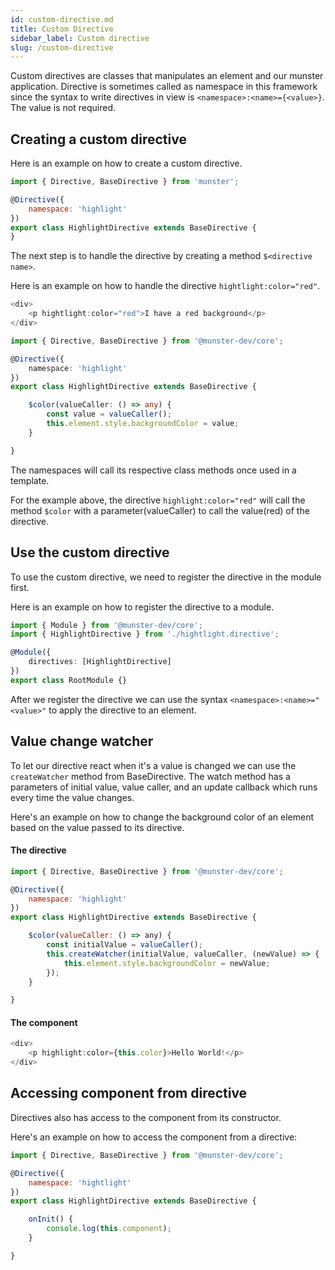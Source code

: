 ```yaml
---
id: custom-directive.md
title: Custom Directive
sidebar_label: Custom directive
slug: /custom-directive
---
```


Custom directives are classes that manipulates an element and our munster application.
Directive is sometimes called as namespace in this framework since the syntax to write directives in view is `<namespace>:<name>={<value>}`.
The value is not required.

## Creating a custom directive

Here is an example on how to create a custom directive.

```javascript
import { Directive, BaseDirective } from 'munster';

@Directive({
    namespace: 'highlight'
})
export class HighlightDirective extends BaseDirective {
}
```

The next step is to handle the directive by creating a method `$<directive name>`.

Here is an example on how to handle the directive `hightlight:color="red"`.

```typescript
<div>
    <p hightlight:color="red">I have a red background</p>
</div>
```
```typescript
import { Directive, BaseDirective } from '@munster-dev/core';

@Directive({
    namespace: 'highlight'
})
export class HighlightDirective extends BaseDirective {

    $color(valueCaller: () => any) {
        const value = valueCaller();
        this.element.style.backgroundColor = value;
    }

}
```

The namespaces will call its respective class methods once used in a template.

For the example above, the directive `highlight:color="red"` will call the method `$color` with a parameter(valueCaller) to call the value(red) of the directive.

## Use the custom directive

To use the custom directive, we need to register the directive in the module first.

Here is an example on how to register the directive to a module.

```typescript
import { Module } from '@munster-dev/core';
import { HighlightDirective } from './hightlight.directive';

@Module({
    directives: [HighlightDirective]
})
export class RootModule {}
```

After we register the directive we can use the syntax `<namespace>:<name>="<value>"` to apply the directive to an element.

## Value change watcher

To let our directive react when it's a value is changed we can use the `createWatcher` method from BaseDirective.
The watch method has a parameters of initial value, value caller, and an update callback which runs every time the value changes.

Here's an example on how to change the background color of an element based on the value passed to its directive.

#### The directive
```javascript
import { Directive, BaseDirective } from '@munster-dev/core';

@Directive({
    namespace: 'highlight'
})
export class HighlightDirective extends BaseDirective {

    $color(valueCaller: () => any) {
        const initialValue = valueCaller();
        this.createWatcher(initialValue, valueCaller, (newValue) => {
            this.element.style.backgroundColor = newValue;
        });
    }

}
```
#### The component
```typescript
<div>
    <p highlight:color={this.color}>Hello World!</p>
</div>
```

## Accessing component from directive

Directives also has access to the component from its constructor.

Here's an example on how to access the component from a directive:

```javascript
import { Directive, BaseDirective } from '@munster-dev/core';

@Directive({
    namespace: 'hightlight'
})
export class HighlightDirective extends BaseDirective {

    onInit() {
        console.log(this.component);
    }

}
```
